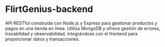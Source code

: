 # FlirtGenius-backend
API RESTful construida con Node.js y Express para gestionar productos y pagos en una tienda en línea. Utiliza MongoDB y ofrece gestión de errores, trazabilidad y observabilidad, integrándose con el frontend para proporcionar datos y transacciones.
